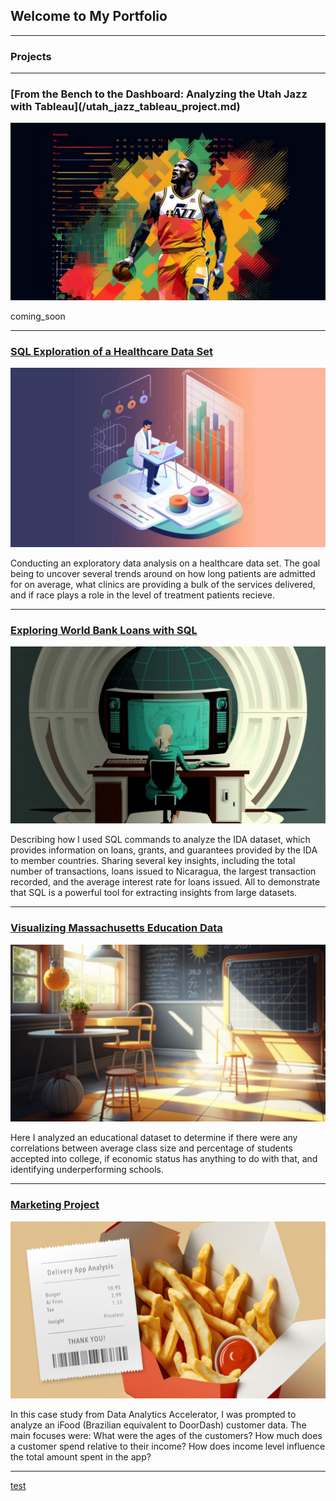 ## Welcome to My Portfolio

---

### Projects

---
### [From the Bench to the Dashboard: Analyzing the Utah Jazz with Tableau]<!--(/utah_jazz_tableau_project.html)-->(/utah_jazz_tableau_project.md)
![daa intermediate tableau project cover image](images/utah_jazz_tableau_project/utah_jazz_tableau_project_cover_image.png)

coming_soon

---
### [SQL Exploration of a Healthcare Data Set](/module5.md)
![SQL Cover Image](images/daa_module5/cover_image_module_5.jpg)

Conducting an exploratory data analysis on a healthcare data set.  The goal being to uncover several trends around on how long patients are admitted for on average, what clinics are providing a bulk of the services delivered, and if race plays a role in the level of treatment patients recieve.

---
### [Exploring World Bank Loans with SQL](/bank)
![SQL Cover Image](images/beginner_sql_project_cover_image.jpg?raw=true)

Describing how I used SQL commands to analyze the IDA dataset, which provides information on loans, grants, and guarantees provided by the IDA to member countries. Sharing several key insights, including the total number of transactions, loans issued to Nicaragua, the largest transaction recorded, and the average interest rate for loans issued. All to demonstrate that SQL is a powerful tool for extracting insights from large datasets.

---
### [Visualizing Massachusetts Education Data](https://www.linkedin.com/pulse/visualizing-massachusetts-education-data-gregory-santoro/)
[<img src="images/Presentation1.png?raw=true"/>](https://www.linkedin.com/pulse/visualizing-massachusetts-education-data-gregory-santoro/)

Here I analyzed an educational dataset to determine if there were any correlations between average class size and percentage of students accepted into college, if economic status has anything to do with that, and identifying underperforming schools.

---
### [Marketing Project](https://www.linkedin.com/pulse/delivery-app-marketing-analysis-gregory-santoro/)
[<img src="images/Delivery-App-Analysis_Image_Gregory-Santoro_2 .png?raw=true"/>](https://www.linkedin.com/pulse/delivery-app-marketing-analysis-gregory-santoro/)

In this case study from Data Analytics Accelerator, I was prompted to analyze an iFood (Brazilian equivalent to DoorDash) customer data. The main focuses were:
What were the ages of the customers?
How much does a customer spend relative to their income?
How does income level influence the total amount spent in the app?

---
[test](/test_html_for_utah_jazz.html)
